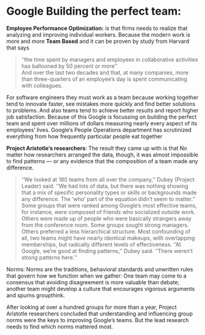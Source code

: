 # Google Building the perfect team:

**Employee Performance Optimization:** is that firms needs to realize that analyzing and improving individual workers. Because the modern work is more and more **Team Based** and it can be proven by study from Harvard that says 
> ‘‘the time spent by managers and employees in collaborative activities has ballooned by 50 percent or more’’  
And over  the last two decades and that, at many companies, more than three-quarters of an employee’s day is spent communicating with colleagues.


For software engineers they must work as a team because working together  tend to innovate faster, see mistakes more quickly and find better solutions to problems. And also teams tend to achieve better results and report higher job satisfaction.
Because of this Google is focussing on building the perfect team and spent over millions of dollars measuring nearly every aspect of its employees’ lives. Google’s People Operations department has scrutinized everything from how frequently particular people eat together

**Project Aristotle’s researchers**: 
The result they came up with is that No matter how researchers arranged the data, though, it was almost impossible to find patterns — or any evidence that the composition of a team made any difference. 
>‘‘We looked at 180 teams from all over the company,’’ Dubey (Project Leader) said. ‘‘We had lots of data, but there was nothing showing that a mix of specific personality types or skills or backgrounds made any difference. The ‘who’ part of the equation didn’t seem to matter.’’
Some groups that were ranked among Google’s most effective teams, for instance, were composed of friends who socialized outside work. Others were made up of people who were basically strangers away from the conference room. Some groups sought strong managers. Others preferred a less hierarchical structure. Most confounding of all, two teams might have nearly identical makeups, with overlapping memberships, but radically different levels of effectiveness. ‘‘At Google, we’re good at finding patterns,’’ Dubey said. ‘‘There weren’t strong patterns here.’’

Norms: Norms are the traditions, behavioral standards and unwritten rules that govern how we function when we gather: One team may come to a consensus that avoiding disagreement is more valuable than debate; another team might develop a culture that encourages vigorous arguments and spurns groupthink.

After looking at over a hundred groups for more than a year, Project Aristotle researchers concluded that understanding and influencing group norms were the keys to improving Google’s teams. But the lead research needs to find which norms mattered most.